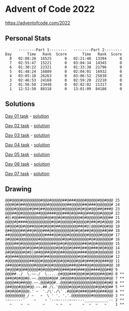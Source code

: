 # Advent of Code 2022

https://adventofcode.com/2022

## Personal Stats

```
      --------Part 1--------   --------Part 2--------
Day       Time   Rank  Score       Time   Rank  Score
  8   02:08:28  16525      0   02:21:40  13394      0
  7   02:55:47  15221      0   03:04:34  14345      0
  6   01:30:22  22321      0   01:33:30  21796      0
  5   01:48:24  16889      0   02:04:01  16932      0
  4   03:05:10  26263      0   03:06:52  25030      0
  3   02:46:53  24168      0   02:59:20  22210      0
  2   01:56:58  23448      0   02:02:02  21317      0
  1   12:52:50  88318      0   13:01:09  84186      0
```


## Solutions

[Day 01 task](./day01.task.md) - [solution](./day01.js)

[Day 02 task](./day02.task.md) - [solution](./day02.js)

[Day 03 task](./day03.task.md) - [solution](./day03.js)

[Day 04 task](./day04.task.md) - [solution](./day04.js)

[Day 05 task](./day05.task.md) - [solution](./day05.js)

[Day 06 task](./day06.task.md) - [solution](./day06.js)

[Day 07 task](./day07.task.md) - [solution](./day07.js)

## Drawing

```
@@#@@@@#@@@@@@@@#@@@#@@@@@##@###@@@@#@@@@@#@@#@@@ 25
@@@#@#@##@@@@@@@@@@#@@@@@@@@##@@@@@##@###@@@@@@@# 24
@@@@#@@@@@@#@##@##@@@@@@@@#@@@@@@#@#@@#@@@##@###@ 23
@@@##@@#@@@@@@##@@@####@@@###@#@@##@@###@@@#@@@@# 22
#@|#@@###@@@@@@@@@#@@#@@#@#@@@@@@@#@#@@@@@@#@@@## 21
@@@@#@####@@@@@@@@@@@#@@#@@@@@@#@@@@@#@##@#@#@@@@ 20
@#@@@#@@#@@##@@@#@#@@#@##@@@@@@@@##@#@|@@@@#@@#@@ 19
@##@@@@##@##@#@@@###@#@@@@@@@@#@#@#@##@#@@@@##@## 18
##@@@@@@#@@@@@@@@@####@@#@@@#@@@@@@@@#@@@@@#@@@@# 17
@#@@@#@@@@@@@@@#@@@@@@@@@@#@@#@@@@@@@@#@#@@@@@@@# 16
@@@@##@#@@@@@@#@@@@@@##@@#@#@@@@@@@##@#@@#@@@@@@@ 15
@@@@@@@@#@#@@##@#@@@@@@#@#@@@#@###@##@@###@#@#@@@ 14
@#@#@@@@#@#@|@##@@##@@#@@##@@@@@@####@@@@#@@@@@@@ 13
#@@###@@@@@@@@@@#@##@@@@@@@@@@@@@#@@#@@@@@@@@@@@# 12
#@@@@@@@@@@##@@@#@@@@@#@@#@@#@@@#@@#@###@#@@###@@ 11
@##@@@#@@@@@@#@@@@#@@#@@@@@@@###@@###@@#@@@@@@#@@ 10
@#@@@#@@##@@@@@#@#@@@@##@@###@##@###@@@####@@@##@ 9
@@@##../  \.~~./  \.....@#@@@###@@@#@#@#@@@##@@#@ 8 **
@##@#@#@@#@.~~.@@@@@#@@#.@#@@@#@@@@@@#@@@@@@@@#@@ 7 **
@@@@##@##@@@.~~.@@@#@@#..@@@@#@@@@@@@@@@#@@@@#@#@ 6 **
@##@@@#@@@#@@.~~.##./\.'@@@@@#@@@#@@@@@@@#@@#@@## 5 **
@#@#@@#@@@@.' ~  './\'./\' .#@@@#@###@@##@@###@@@ 4 **
@@@@@@@@@_/ ~   ~  \ ' '. '.'.@@@@@@@@@#@@@@@@@@@ 3 **
-~------'    ~    ~ '--~-----~-~----___________-- 2 **
  ~    ~  ~      ~     ~ ~   ~     ~  ~  ~   ~    1 **
```
